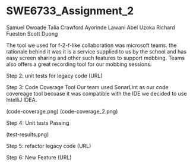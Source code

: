 # SWE6733_Assignment_2

Samuel Owoade
Talia Crawford
Ayorinde Lawani
Abel Uzoka
Richard Fueston
Scott Duong


The tool we used for f-2-f-like collaboration  was microsoft teams. the rationale behind it was it is a service 
supplied to us by the school and has easy screen sharing and other such features to support mobbing. Teams also 
offers a great recording tool for our mobbing sessions. 

Step 2: unit tests for legacy code
(URL)

Step 3: Code Coverage Tool
Our team used SonarLint as our code covereage tool becuase it was compatible with the IDE we decided to use IntelliJ IDEA.

(code-coverage.png)
(code-coverage_2.png)


Step 4: Unit tests Passing 

(test-results.png)

Step 5: refactor legacy code
(URL)

Step 6: New Feature 
(URL)


